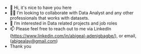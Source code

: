- 👋 Hi, it's nice to have you here
- 👩‍💻 I’m looking to collaborate with Data Analyst and any other professionals that works with datasets.
- 👀 I’m interested in Data related projects and job roles
- 📫 Please feel free to reach out to me via  LinkedIn (https://www.linkedin.com/in/abigeal-adenigbagbe/), or email, (abigealay@gmail.com)
-  Thank you
 

<!---
Abby-Ay/Abby-Ay is a ✨ special ✨ repository because its `README.md` (this file) appears on your GitHub profile.
You can click the Preview link to take a look at your changes.
--->
